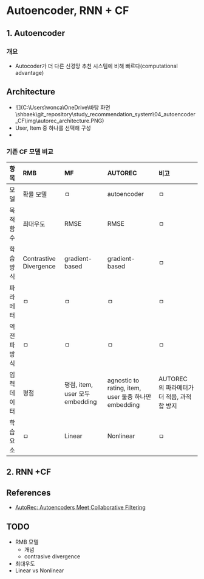 # Autoencoder, RNN + CF

## 1. Autoencoder

### 개요
* Autocoder가 더 다른 신경망 추천 시스템에 비해 빠르다(computational advantage)

## Architecture

* ![](C:\Users\wonca\OneDrive\바탕 화면\shbaek\git_repository\study_recommendation_system\04_autoencoder_CF\img\autorec_architecture.PNG)
* User, Item 중 하나를 선택해 구성
* 

### 기존 CF 모델 비교

|항목|RMB|MF|AUTOREC|비고|
|:---|:---|:---|:---|:---|
|모델|확률 모델|ㅁ|autoencoder|ㅁ|
|목적함수|최대우도|RMSE|RMSE|ㅁ|
|학습방식|Contrastive Divergence|gradient-based|gradient-based|ㅁ|
|파라메터|ㅁ|ㅁ|ㅁ|ㅁ|
|역전파방식|ㅁ|ㅁ|ㅁ|ㅁ|
|입력데이터|평점|평점, item, user 모두 embedding|agnostic to rating, item, user 둘중 하나만 embedding|AUTOREC 의 파라메터가 더 적음, 과적합 방지|
|학습요소|ㅁ|Linear|Nonlinear|ㅁ|

## 2. RNN +CF



## References

* [AutoRec: Autoencoders Meet Collaborative Filtering](http://users.cecs.anu.edu.au/~u5098633/papers/www15.pdf)



## TODO

* RMB 모델
  * 개념
  *  contrasive divergence
* 최대우도
* Linear vs Nonlinear